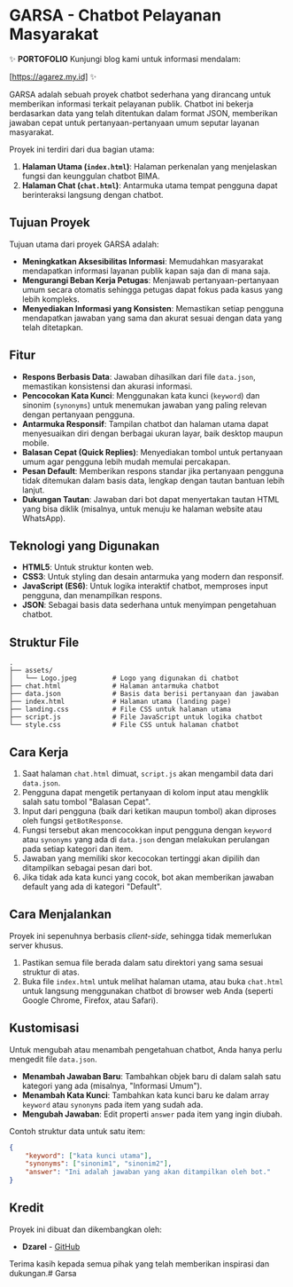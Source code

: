 # GARSA - Chatbot Pelayanan Masyarakat

✨ **PORTOFOLIO** Kunjungi blog kami untuk informasi mendalam: 

[https://agarez.my.id] ✨

GARSA adalah sebuah proyek chatbot sederhana yang dirancang untuk memberikan informasi terkait pelayanan publik. Chatbot ini bekerja berdasarkan data yang telah ditentukan dalam format JSON, memberikan jawaban cepat untuk pertanyaan-pertanyaan umum seputar layanan masyarakat.

Proyek ini terdiri dari dua bagian utama:
1.  **Halaman Utama (`index.html`)**: Halaman perkenalan yang menjelaskan fungsi dan keunggulan chatbot BIMA.
2.  **Halaman Chat (`chat.html`)**: Antarmuka utama tempat pengguna dapat berinteraksi langsung dengan chatbot.

## Tujuan Proyek

Tujuan utama dari proyek GARSA adalah:
- **Meningkatkan Aksesibilitas Informasi**: Memudahkan masyarakat mendapatkan informasi layanan publik kapan saja dan di mana saja.
- **Mengurangi Beban Kerja Petugas**: Menjawab pertanyaan-pertanyaan umum secara otomatis sehingga petugas dapat fokus pada kasus yang lebih kompleks.
- **Menyediakan Informasi yang Konsisten**: Memastikan setiap pengguna mendapatkan jawaban yang sama dan akurat sesuai dengan data yang telah ditetapkan.

## Fitur

- **Respons Berbasis Data**: Jawaban dihasilkan dari file `data.json`, memastikan konsistensi dan akurasi informasi.
- **Pencocokan Kata Kunci**: Menggunakan kata kunci (`keyword`) dan sinonim (`synonyms`) untuk menemukan jawaban yang paling relevan dengan pertanyaan pengguna.
- **Antarmuka Responsif**: Tampilan chatbot dan halaman utama dapat menyesuaikan diri dengan berbagai ukuran layar, baik desktop maupun mobile.
- **Balasan Cepat (Quick Replies)**: Menyediakan tombol untuk pertanyaan umum agar pengguna lebih mudah memulai percakapan.
- **Pesan Default**: Memberikan respons standar jika pertanyaan pengguna tidak ditemukan dalam basis data, lengkap dengan tautan bantuan lebih lanjut.
- **Dukungan Tautan**: Jawaban dari bot dapat menyertakan tautan HTML yang bisa diklik (misalnya, untuk menuju ke halaman website atau WhatsApp).

## Teknologi yang Digunakan

- **HTML5**: Untuk struktur konten web.
- **CSS3**: Untuk styling dan desain antarmuka yang modern dan responsif.
- **JavaScript (ES6)**: Untuk logika interaktif chatbot, memproses input pengguna, dan menampilkan respons.
- **JSON**: Sebagai basis data sederhana untuk menyimpan pengetahuan chatbot.

## Struktur File

```
.
├── assets/
│   └── Logo.jpeg         # Logo yang digunakan di chatbot
├── chat.html             # Halaman antarmuka chatbot
├── data.json             # Basis data berisi pertanyaan dan jawaban
├── index.html            # Halaman utama (landing page)
├── landing.css           # File CSS untuk halaman utama
├── script.js             # File JavaScript untuk logika chatbot
└── style.css             # File CSS untuk halaman chatbot
```

## Cara Kerja

1.  Saat halaman `chat.html` dimuat, `script.js` akan mengambil data dari `data.json`.
2.  Pengguna dapat mengetik pertanyaan di kolom input atau mengklik salah satu tombol "Balasan Cepat".
3.  Input dari pengguna (baik dari ketikan maupun tombol) akan diproses oleh fungsi `getBotResponse`.
4.  Fungsi tersebut akan mencocokkan input pengguna dengan `keyword` atau `synonyms` yang ada di `data.json` dengan melakukan perulangan pada setiap kategori dan item.
5.  Jawaban yang memiliki skor kecocokan tertinggi akan dipilih dan ditampilkan sebagai pesan dari bot.
6.  Jika tidak ada kata kunci yang cocok, bot akan memberikan jawaban default yang ada di kategori "Default".

## Cara Menjalankan

Proyek ini sepenuhnya berbasis *client-side*, sehingga tidak memerlukan server khusus.

1.  Pastikan semua file berada dalam satu direktori yang sama sesuai struktur di atas.
2.  Buka file `index.html` untuk melihat halaman utama, atau buka `chat.html` untuk langsung menggunakan chatbot di browser web Anda (seperti Google Chrome, Firefox, atau Safari).

## Kustomisasi

Untuk mengubah atau menambah pengetahuan chatbot, Anda hanya perlu mengedit file `data.json`.

- **Menambah Jawaban Baru**: Tambahkan objek baru di dalam salah satu kategori yang ada (misalnya, "Informasi Umum").
- **Menambah Kata Kunci**: Tambahkan kata kunci baru ke dalam array `keyword` atau `synonyms` pada item yang sudah ada.
- **Mengubah Jawaban**: Edit properti `answer` pada item yang ingin diubah.

Contoh struktur data untuk satu item:
```json
{
    "keyword": ["kata kunci utama"],
    "synonyms": ["sinonim1", "sinonim2"],
    "answer": "Ini adalah jawaban yang akan ditampilkan oleh bot."
}
```

## Kredit

Proyek ini dibuat dan dikembangkan oleh:
- **Dzarel** - [GitHub](https://github.com/Agarezs)

Terima kasih kepada semua pihak yang telah memberikan inspirasi dan dukungan.# Garsa
